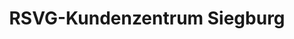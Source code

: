 ---
title: "RSVG-Kundenzentrum Siegburg"
url: /siegburg/rsvg-kundenzentrum-siegburg/
shop: Tickets
---